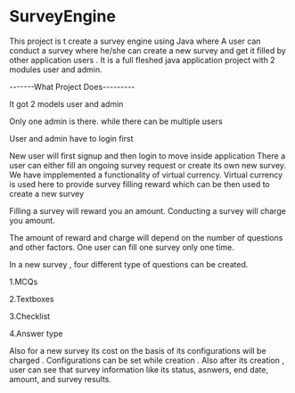 # SurveyEngine
This project is t create a survey engine using Java where A user can conduct a survey where he/she can create a new survey and get it filled by other application users . 
It is a full fleshed java application project  with 2 modules user and admin.

-------What Project Does--------- 

It got 2 models user and admin

Only one admin is there. 
while there can be multiple users

User and admin have to login first

New user will first signup 
and then login to move inside application
There a user can either fill an ongoing survey request or create its own new survey.
We have impplemented a functionality of virtual currency.
Virtual currency is used here to provide survey filling reward which can be then used to create a new survey

Filling a survey will reward you an amount.
Conducting a survey will charge you amount.

The amount of reward and charge will depend on the number of questions and other factors. One user can fill one survey only one time.

In a new survey , four different type of questions can be created.

1.MCQs

2.Textboxes

3.Checklist

4.Answer type


Also for a new survey its cost on the basis of its configurations will be charged . Configurations can be set while creation .
Also after its creation , user can see that survey information like its status, asnwers, end date, amount, and survey results.



